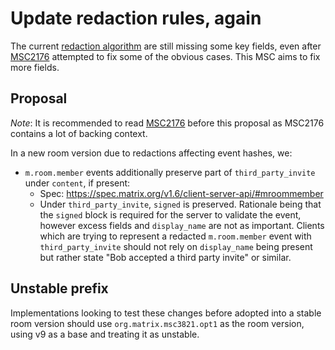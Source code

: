 # Update redaction rules, again

The current [redaction algorithm](https://spec.matrix.org/v1.6/rooms/v9/#redactions) are
still missing some key fields, even after [MSC2176](https://github.com/matrix-org/matrix-spec-proposals/pull/2176)
attempted to fix some of the obvious cases. This MSC aims to fix more fields.

## Proposal

*Note*: It is recommended to read [MSC2176](https://github.com/matrix-org/matrix-spec-proposals/pull/2176)
before this proposal as MSC2176 contains a lot of backing context.

In a new room version due to redactions affecting event hashes, we:

* `m.room.member` events additionally preserve part of `third_party_invite` under `content`, if present:
  * Spec: https://spec.matrix.org/v1.6/client-server-api/#mroommember
  * Under `third_party_invite`, `signed` is preserved. Rationale being that the `signed` block is required
    for the server to validate the event, however excess fields and `display_name` are not as important.
    Clients which are trying to represent a redacted `m.room.member` event with `third_party_invite` should
    not rely on `display_name` being present but rather state "Bob accepted a third party invite" or similar.

## Unstable prefix

Implementations looking to test these changes before adopted into a stable room version should use
`org.matrix.msc3821.opt1` as the room version, using v9 as a base and treating it as unstable.
